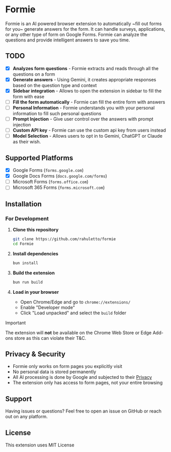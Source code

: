 # Formie

Formie is an AI powered browser extension to automatically ~fill out forms for you~ generate answers for the form.
It can handle surveys, applications, or any other type of form on Google Forms. Formie can analyze the questions and provide intelligent answers to save you time.

## TODO

- [x] **Analyzes form questions** - Formie extracts and reads through all the questions on a form
- [x] **Generate answers** - Using Gemini, it creates appropriate responses based on the question type and context
- [x] **Sidebar integration** - Allows to open the extension in sidebar to fill the form with ease
- [ ] **Fill the form automatically** - Formie can fill the entire form with answers
- [ ] **Personal Information** - Formie understands you with your personal information to fill such personal questions
- [ ] **Prompt Injection** - Give user control over the answers with prompt injection
- [ ] **Custom API key** - Formie can use the custom api key from users instead
- [ ] **Model Selection** - Allows users to opt in to Gemini, ChatGPT or Claude as their wish.

## Supported Platforms

- [x] Google Forms (`forms.google.com`)
- [x] Google Docs Forms (`docs.google.com/forms`)
- [ ] Microsoft Forms (`forms.office.com`)
- [ ] Microsoft 365 Forms (`forms.microsoft.com`)

## Installation

### For Development

1. **Clone this repository**

   ```bash
   git clone https://github.com/rahuletto/formie
   cd Formie
   ```

2. **Install dependencies**

   ```bash
   bun install
   ```

3. **Build the extension**

   ```bash
   bun run build
   ```

4. **Load in your browser**
   - Open Chrome/Edge and go to `chrome://extensions/`
   - Enable "Developer mode"
   - Click "Load unpacked" and select the `build` folder

> [!IMPORTANT]
> The extension will **not** be available on the Chrome Web Store or Edge Add-ons store as this can violate their T&C.

## Privacy & Security

- Formie only works on form pages you explicitly visit
- No personal data is stored permanently
- All AI processing is done by Google and subjected to their [Privacy](https://support.google.com/gemini/answer/13594961?hl=en#privacy_notice)
- The extension only has access to form pages, not your entire browsing

## Support

Having issues or questions? Feel free to open an issue on GitHub or reach out on any platform.


## License 
This extension uses MIT License
